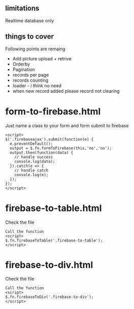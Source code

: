 ## limitations
Realtime database only

## things to cover
Following points are remaing
- Add picture upload + retrive
- Orderby
- Pagination
- records per page
- records counting
- loader - i think no need
- when new record added please record not clearing

# form-to-firebase.html
Just name a class to your form and form submit to firebase
```
<script>
$('.firebaseajax').submit(function(e) {
  e.preventDefault();
  output = $.fn.formToFirebase(this,'no','no');
  output.then(function(data) {
    // handle success
    console.log(data);
  }).catch(e => {
    // handle catch
    console.log(e);
  });
});
</script>
```

# firebase-to-table.html
Check the file
```
Call the function
<script>
$.fn.firebaseToTable('.firebase-to-table');
</script>
```

# firebase-to-div.html
Check the file
```
Call the function
<script>
$.fn.firebaseToDiv('.firebase-to-div');
</script>
```

